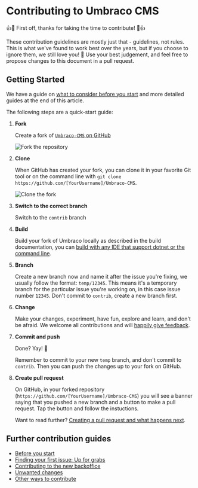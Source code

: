 # Contributing to Umbraco CMS

👍🎉 First off, thanks for taking the time to contribute! 🎉👍

These contribution guidelines are mostly just that - guidelines, not rules. This is what we've found to work best over the years, but if you choose to ignore them, we still love you! 💖 Use your best judgement, and feel free to propose changes to this document in a pull request.

## Getting Started
We have a guide on [what to consider before you start](contributing-before-you-start.md) and more detailed guides at the end of this article.

The following steps are a quick-start guide:

1. **Fork**

    Create a fork of [`Umbraco-CMS` on GitHub](https://github.com/umbraco/Umbraco-CMS)
    
    ![Fork the repository](img/forkrepository.png)
    
2. **Clone**

    When GitHub has created your fork, you can clone it in your favorite Git tool or on the command line with `git clone https://github.com/[YourUsername]/Umbraco-CMS`.
    
    ![Clone the fork](img/clonefork.png) 
    
3. **Switch to the correct branch**

    Switch to the `contrib` branch

4. **Build**

    Build your fork of Umbraco locally as described in the build documentation, you can [build with any IDE that support dotnet or the command line](BUILD.md).

5. **Branch**

    Create a new branch now and name it after the issue you're fixing, we usually follow the format: `temp/12345`. This means it's a temporary branch for the particular issue you're working on, in this case issue number `12345`.  Don't commit to `contrib`, create a new branch first.

6. **Change**

    Make your changes, experiment, have fun, explore and learn, and don't be afraid. We welcome all contributions and will [happily give feedback](contributing-first-issue.md#questions).

7. **Commit and push**

    Done? Yay! 🎉

    Remember to commit to your new `temp` branch, and don't commit to `contrib`. Then you can push the changes up to your fork on GitHub.

8. **Create pull request**

    On GitHub, in your forked repository (`https://github.com/[YourUsername]/Umbraco-CMS`) you will see a banner saying that you pushed a new branch and a button to make a pull request. Tap the button and follow the instuctions.

    Want to read further? [Creating a pull request and what happens next](contributing-creating-a-pr.md).

## Further contribution guides

- [Before you start](contributing-before-you-start.md)
- [Finding your first issue: Up for grabs](contributing-before-you-start.md)
- [Contributing to the new backoffice](https://docs.umbraco.com/umbraco-backoffice/)
- [Unwanted changes](contributing-unwanted-changes.md)
- [Other ways to contribute](contributing-other-ways-to-contribute.md)

